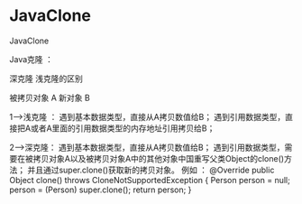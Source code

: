 # JavaClone
JavaClone

Java克隆 ： 

深克隆  浅克隆的区别

被拷贝对象 A 
新对象 B

1-->浅克隆 ：  遇到基本数据类型，直接从A拷贝数值给B；
              遇到引用数据类型，直接把A或者A里面的引用数据类型的内存地址引用拷贝给B；
              
2-->深克隆：   遇到基本数据类型，直接从A拷贝数值给B；
              遇到引用数据类型，需要在被拷贝对象A以及被拷贝对象A中的其他对象中国重写父类Object的clone()方法；
              并且通过super.clone()获取新的拷贝对象。
              例如 ： 
              @Override
              public Object clone() throws CloneNotSupportedException
              {
                  Person person = null;
                  person = (Person) super.clone();
                  return person;
              }
